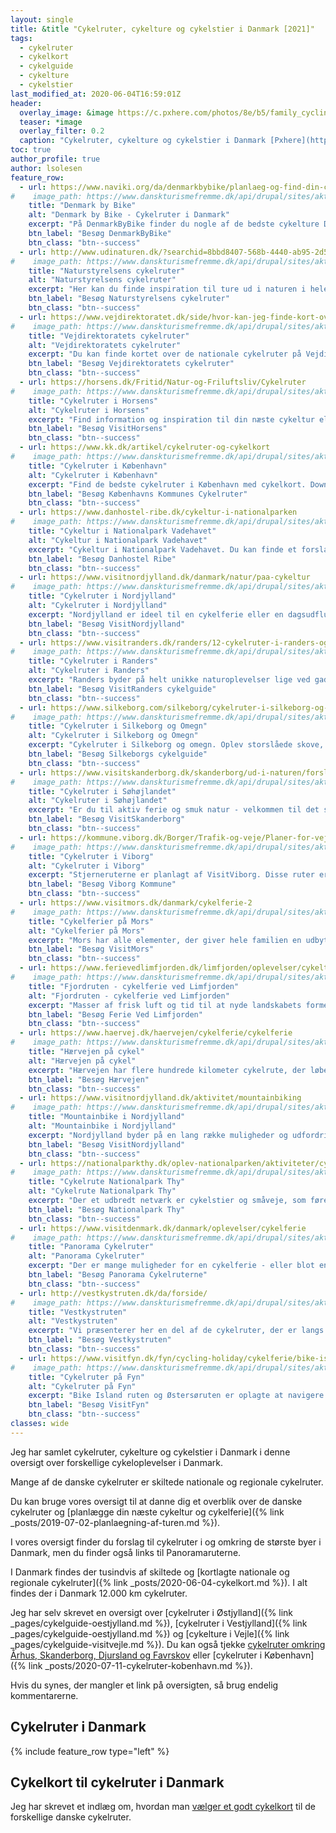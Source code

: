 ```yaml
---
layout: single
title: &title "Cykelruter, cykelture og cykelstier i Danmark [2021]"
tags:
  - cykelruter
  - cykelkort
  - cykelguide
  - cykelture
  - cykelstier
last_modified_at: 2020-06-04T16:59:01Z
header:
  overlay_image: &image https://c.pxhere.com/photos/8e/b5/family_cycling_bike_landscape_summer_sky_north_sea_sylt-723487.jpg!d
  teaser: *image
  overlay_filter: 0.2
  caption: "Cykelruter, cykelture og cykelstier i Danmark [Pxhere](https://pxhere.com/da/photo/723487)"
toc: true
author_profile: true
author: lsolesen
feature_row:
  - url: https://www.naviki.org/da/denmarkbybike/planlaeg-og-find-din-cykeltur/
#    image_path: https://www.danskturismefremme.dk/api/drupal/sites/aktivdanmark.com/files/styles/tile_medium/public/2019-10/Denmark%20by%20bike%20Djursland_44155.jpg
    title: "Denmark by Bike"
    alt: "Denmark by Bike - Cykelruter i Danmark"
    excerpt: "På DenmarkByBike finder du nogle af de bedste cykelture Danmark har at byde på. Du kan både finde afmærkede ruter og turforslag. De afmærkede cykelruter er nemme at kende på de blå rutetavler, som du også finder ude på ruten. Kortene kan downloades via den gratis app Naviki."
    btn_label: "Besøg DenmarkByBike"
    btn_class: "btn--success"
  - url: http://www.udinaturen.dk/?searchid=8bbd8407-568b-4440-ab95-2d5b5f370b31#{%22x%22:671157,%22y%22:6240022,%22zoom%22:2}
#    image_path: https://www.danskturismefremme.dk/api/drupal/sites/aktivdanmark.com/files/styles/tile_medium/public/2019-10/Topbillede%20Cykelruter%20West-Jutland-Nymindegab-Biking-Plains.jpg?h=2016fdee&itok=xuAim1BV
    title: "Naturstyrelsens cykelruter"
    alt: "Naturstyrelsens cykelruter"
    excerpt: "Her kan du finde inspiration til ture ud i naturen i hele Danmark - hvad enten du leder efter cykelruter, shelters eller legepladser."
    btn_label: "Besøg Naturstyrelsens cykelruter"
    btn_class: "btn--success"
  - url: https://www.vejdirektoratet.dk/side/hvor-kan-jeg-finde-kort-over-de-nationale-cykelruter#.UxmeSj95OSo
#    image_path: https://www.danskturismefremme.dk/api/drupal/sites/aktivdanmark.com/files/styles/tile_medium/public/2019-10/Vejdirektoratet%20Panorama%20-%20Par%20p%C3%A5%20cykel_29929.jpg
    title: "Vejdirektoratets cykelruter"
    alt: "Vejdirektoratets cykelruter"
    excerpt: "Du kan finde kortet over de nationale cykelruter på Vejdirektoratets trafikkort på trafikken.dk. Nogle af ruterne har også deres egen hjemmeside, hvor du kan læse mere, og der findes ældre trykte kort hos Cyklistforbundet."
    btn_label: "Besøg Vejdirektoratets cykelruter"
    btn_class: "btn--success"
  - url: https://horsens.dk/Fritid/Natur-og-Friluftsliv/Cykelruter
#    image_path: https://www.danskturismefremme.dk/api/drupal/sites/aktivdanmark.com/files/styles/tile_medium/public/2019-10/Horsens%20Parferie_3056.jpg
    title: "Cykelruter i Horsens"
    alt: "Cykelruter i Horsens"
    excerpt: "Find information og inspiration til din næste cykeltur eller cykelferie. Du kan låne en gratis cykel hos VisitHorsens, hvis du viser gyldig legitimation."
    btn_label: "Besøg VisitHorsens"
    btn_class: "btn--success"
  - url: https://www.kk.dk/artikel/cykelruter-og-cykelkort
#    image_path: https://www.danskturismefremme.dk/api/drupal/sites/aktivdanmark.com/files/styles/tile_medium/public/2019-10/K%C3%B8benhavn%20Piger%20p%C3%A5%20cykel%20i%20K%C3%B8benhavn_25272.jpg
    title: "Cykelruter i København"
    alt: "Cykelruter i København"
    excerpt: "Find de bedste cykelruter i København med cykelkort. Download et gratis cykelkort, hvor du se alle de etablerede grønne cykelruter, nationale cykelruter og grønne cykelmuligheder. Kortet er spækket med praktiske informationer til cyklister i København og kan foldes, så det kan være i lommen på cykelturen."
    btn_label: "Besøg Københavns Kommunes Cykelruter"
    btn_class: "btn--success"
  - url: https://www.danhostel-ribe.dk/cykeltur-i-nationalparken
#    image_path: https://www.danskturismefremme.dk/api/drupal/sites/aktivdanmark.com/files/styles/tile_medium/public/2019-10/Vadehavet%20Panorama%20-%20Mand%20p%C3%A5%20cykel%20T%C3%B8ndermarsken_29905.jpg
    title: "Cykeltur i Nationalpark Vadehavet"
    alt: "Cykeltur i Nationalpark Vadehavet"
    excerpt: "Cykeltur i Nationalpark Vadehavet. Du kan finde et forslag til cykelture igennem Nationalparken med udgangspunkt fra Danhostel Ribe med flere alternative ruter."
    btn_label: "Besøg Danhostel Ribe"
    btn_class: "btn--success"
  - url: https://www.visitnordjylland.dk/danmark/natur/paa-cykeltur
#    image_path: https://www.danskturismefremme.dk/api/drupal/sites/aktivdanmark.com/files/styles/tile_medium/public/2019-10/Nordjylland%20West-Jutland-Couple-Biking.jpg
    title: "Cykelruter i Nordjylland"
    alt: "Cykelruter i Nordjylland"
    excerpt: "Nordjylland er ideel til en cykelferie eller en dagsudflugt med den tohjulede. Her findes både ruter til en hyggetur, men også til de mere rutinerede kører, der vægter mere udfordrende ruter på strand eller i skoven."
    btn_label: "Besøg VisitNordjylland"
    btn_class: "btn--success"
  - url: https://www.visitranders.dk/randers/12-cykelruter-i-randers-og-omegn
#    image_path: https://www.danskturismefremme.dk/api/drupal/sites/aktivdanmark.com/files/styles/tile_medium/public/2019-10/Randers%20Djursland_44149.jpg
    title: "Cykelruter i Randers"
    alt: "Cykelruter i Randers"
    excerpt: "Randers byder på helt unikke naturoplevelser lige ved gadedøren. Gudenåen, Randers Fjord, å og fjordlandskaber omgiver Randers fra Ålum i vest til Kattegat i øst og Mariager Fjord i Nord til Langå i syd. Tag cyklen og drag på tur!"
    btn_label: "Besøg VisitRanders cykelguide"
    btn_class: "btn--success"
  - url: https://www.silkeborg.com/silkeborg/cykelruter-i-silkeborg-og-omegn
#    image_path: https://www.danskturismefremme.dk/api/drupal/sites/aktivdanmark.com/files/styles/tile_medium/public/2019-10/Silkeborg%20og%20omegn%20cyklister-vrads-sande.jpg
    title: "Cykelruter i Silkeborg og Omegn"
    alt: "Cykelruter i Silkeborg og Omegn"
    excerpt: "Cykelruter i Silkeborg og omegn. Oplev storslåede skove, hedelandskaber, bakker og dale fra istiden helt tæt på."
    btn_label: "Besøg Silkeborgs cykelguide"
    btn_class: "btn--success"
  - url: https://www.visitskanderborg.dk/skanderborg/ud-i-naturen/forslag-til-cykelture
#    image_path: https://www.danskturismefremme.dk/api/drupal/sites/aktivdanmark.com/files/styles/tile_medium/public/2019-10/S%C3%B8h%C3%B8jlandet%20Fan%C3%B8_35900.jpg
    title: "Cykelruter i Søhøjlandet"
    alt: "Cykelruter i Søhøjlandet"
    excerpt: "Er du til aktiv ferie og smuk natur - velkommen til det smilende Søhøjland, som med sine mange cykelruter indbyder til lange cykelture med imponerende natur og fantastiske oplevelser - for både børn og voksne."
    btn_label: "Besøg VisitSkanderborg"
    btn_class: "btn--success"
  - url: https://kommune.viborg.dk/Borger/Trafik-og-veje/Planer-for-veje-og-stier/Cykeltrafik/Cykelruter-i-Viborg-kommune
#    image_path: https://www.danskturismefremme.dk/api/drupal/sites/aktivdanmark.com/files/styles/tile_medium/public/2019-10/Cykelbillede%20-%20Viborg%20Stjernerute.jpg
    title: "Cykelruter i Viborg"
    alt: "Cykelruter i Viborg"
    excerpt: "Stjerneruterne er planlagt af VisitViborg. Disse ruter er forslag til forskellige cykelture i kommunen med start og slut i samme punkt."
    btn_label: "Besøg Viborg Kommune"
    btn_class: "btn--success"
  - url: https://www.visitmors.dk/danmark/cykelferie-2
#    image_path: https://www.danskturismefremme.dk/api/drupal/sites/aktivdanmark.com/files/styles/tile_medium/public/2019-10/Mors%20Oksb%C3%B8l_35949.jpg
    title: "Cykelferier på Mors"
    alt: "Cykelferier på Mors"
    excerpt: "Mors har alle elementer, der giver hele familien en udbytterig ferie på to hjul. Morsø Turistbureau arrangerer færdigpakkede cykelture i Nordjylland, Limfjordsområdet og på øen Mors."
    btn_label: "Besøg VisitMors"
    btn_class: "btn--success"
  - url: https://www.ferievedlimfjorden.dk/limfjorden/oplevelser/cykeltur
#    image_path: https://www.danskturismefremme.dk/api/drupal/sites/aktivdanmark.com/files/styles/tile_medium/public/2019-10/cykel-fur-par-limfjorden.jpg?h=0e4a4245&itok=I8420dj5
    title: "Fjordruten - cykelferie ved Limfjorden"
    alt: "Fjordruten - cykelferie ved Limfjorden"
    excerpt: "Masser af frisk luft og tid til at nyde landskabets former og farver, dét er cykelferie, og det er for alle aldre! Ved Limfjorden har vi kilometervis af gode cykelstier og afmærkede ruter, så hop op på cyklen og kør ud i det blå - for alting opleves bedre fra en cykelsaddel!"
    btn_label: "Besøg Ferie Ved Limfjorden"
    btn_class: "btn--success"
  - url: https://www.haervej.dk/haervejen/cykelferie/cykelferie
#    image_path: https://www.danskturismefremme.dk/api/drupal/sites/aktivdanmark.com/files/styles/tile_medium/public/2019-10/H%C3%A6rvejen%2015059_Cykeltur_Niclas%20Jessen.jpg
    title: "Hærvejen på cykel"
    alt: "Hærvejen på cykel"
    excerpt: "Hærvejen har flere hundrede kilometer cykelrute, der løber som en rygrad gennem Jylland. Du får med andre ord mulighed for at opleve hele paletten af de danske landskaber og natur fra nord til syd. Med så mange dejlige kilometer er det svært at bestemme sig!"
    btn_label: "Besøg Hærvejen"
    btn_class: "btn--success"
  - url: https://www.visitnordjylland.dk/aktivitet/mountainbiking
#    image_path: https://www.danskturismefremme.dk/api/drupal/sites/aktivdanmark.com/files/styles/tile_medium/public/2019-10/Mountainbike%20Nordjylland%2015054_Cykelskilt_Niclas%20Jessen.JPG
    title: "Mountainbike i Nordjylland"
    alt: "Mountainbike i Nordjylland"
    excerpt: "Nordjylland byder på en lang række muligheder og udfordringer for dig, der vil afprøve dig selv i den nordjyske natur på mountainbike. Oplev adrenalinet suse igennem kroppen og syren i dine ben."
    btn_label: "Besøg VisitNordjylland"
    btn_class: "btn--success"
  - url: https://nationalparkthy.dk/oplev-nationalparken/aktiviteter/cykeltur/
#    image_path: https://www.danskturismefremme.dk/api/drupal/sites/aktivdanmark.com/files/styles/tile_medium/public/2019-10/Thy_35988.jpg
    title: "Cykelrute Nationalpark Thy"
    alt: "Cykelrute Nationalpark Thy"
    excerpt: "Der et udbredt netværk er cykelstier og småveje, som fører gennem nationalparkens varierede landskab. Fra cyklen kan du både opleve stille skove, åbne heder og hyggelige landsbyer"
    btn_label: "Besøg Nationalpark Thy"
    btn_class: "btn--success"
  - url: https://www.visitdenmark.dk/danmark/oplevelser/cykelferie
#    image_path: https://www.danskturismefremme.dk/api/drupal/sites/aktivdanmark.com/files/styles/tile_medium/public/2019-10/Panorama__cyklister_p%C3%AF%C2%BF%C2%BD_strand.jpg
    title: "Panorama Cykelruter"
    alt: "Panorama Cykelruter"
    excerpt: "Der er mange muligheder for en cykelferie - eller blot en mindre udflugt med cykel - i Danmark. Der er langtursruter for dem, der går seriøst til værks, et hav af kortere  _oplevelsesruter_ velegnet til familier og andre, hvor en cykeltur er en hyggelig aktivitet blandt flere på ferien."
    btn_label: "Besøg Panorama Cykelruterne"
    btn_class: "btn--success"
  - url: http://vestkystruten.dk/da/forside/
#    image_path: https://www.danskturismefremme.dk/api/drupal/sites/aktivdanmark.com/files/styles/tile_medium/public/2019-10/Vestkyst%2012664_Panorama%20-%20Par%20p%C3%A5%20cykelsti%20i%20klitter%2C%20Holmsland%20Klit_Niclas%20Jessen.JPG
    title: "Vestkystruten"
    alt: "Vestkystruten"
    excerpt: "Vi præsenterer her en del af de cykelruter, der er langs Vestkysten. Du kan vælge imellem Danmarks nationale cykelrute nr. 1 på 560 km. Mulighed for cykelpakkerejser."
    btn_label: "Besøg Vestkystruten"
    btn_class: "btn--success"
  - url: https://www.visitfyn.dk/fyn/cycling-holiday/cykelferie/bike-island-ruten-og-ostersoruten-forer-dig-fyn-og-ohavet-rundt
#    image_path: https://www.danskturismefremme.dk/api/drupal/sites/aktivdanmark.com/files/styles/tile_medium/public/2019-10/Fyn%20Veninder%20p%C3%A5%20Valdemars%20slot_29384.jpg
    title: "Cykelruter på Fyn"
    alt: "Cykelruter på Fyn"
    excerpt: "Bike Island ruten og Østersøruten er oplagte at navigere efter, når du vil opleve Fyn og Øhavets på to hjul. En cykelferie på Fyn og Øerne fører dig både rundt til små hyggelige byer, smukke landskaber, kystnære strækninger og lavvandede badestrande."
    btn_label: "Besøg VisitFyn"
    btn_class: "btn--success"
classes: wide
---
```


Jeg har samlet cykelruter, cykelture og cykelstier i Danmark i denne oversigt over forskellige cykeloplevelser i Danmark. 

Mange af de danske cykelruter er skiltede nationale og regionale cykelruter. 

Du kan bruge vores oversigt til at danne dig et overblik over de danske cykelruter og [planlægge din næste cykeltur og cykelferie]({% link _posts/2019-07-02-planlaegning-af-turen.md %}).

I vores oversigt finder du forslag til cykelruter i og omkring de største byer i Danmark, men du finder også links til Panoramaruterne.

I Danmark findes der tusindvis af skiltede og [kortlagte nationale og regionale cykelruter]({% link _posts/2020-06-04-cykelkort.md %}). I alt findes der i Danmark 12.000 km cykelruter.

Jeg har selv skrevet en oversigt over [cykelruter i Østjylland]({% link _pages/cykelguide-oestjylland.md %}), [cykelruter i Vestjylland]({% link _pages/cykelguide-oestjylland.md %}) og [cykelture i Vejle]({% link _pages/cykelguide-visitvejle.md %}). Du kan også tjekke [cykelruter omkring Århus, Skanderborg, Djursland og Favrskov](/cykelruter-aarhus/) eller [cykelruter i København]({% link _posts/2020-07-11-cykelruter-kobenhavn.md %}).

Hvis du synes, der mangler et link på oversigten, så brug endelig kommentarerne.

## Cykelruter i Danmark

{% include feature_row type="left" %}

## Cykelkort til cykelruter i Danmark

Jeg har skrevet et indlæg om, hvordan man [vælger et godt cykelkort](/cykelkort/) til de forskellige danske cykelruter.
